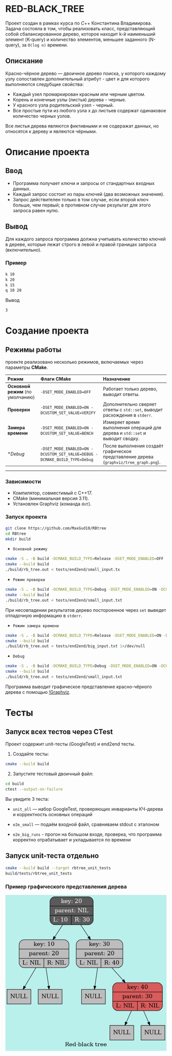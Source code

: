 # RED-BLACK_TREE

Проект создан в рамках курса по $C$++ Константина Владимирова.
Задача состояла в том, чтобы реализовать класс, представляющий собой сбалансированное дерево, которое находит k-й наименьший элемент (K-query) и количество элементов, меньшее заданного (N-query), за `O(log n)` времени.

## Опискание

Красно-чёрное дерево — двоичное дерево поиска, у которого каждому узлу сопоставлен дополнительный атрибут - цвет и для которого выполняются следубщие свойства:
- Каждый узел промаркирован красным или черным цветом. 
- Корень и конечные узлы (листья) дерева - черные. 
- У красного узла родительский узел - черный.
- Все простые пути из любого узла x до листьев содержат одинаковое количество черных узлов.

Все листья дерева являются фиктивными и не содеражат данных, но относятся к дереву и являются чёрными. 



# Описание проекта 

## Ввод
- Программа получает ключи и запросы от стандартных входных данных.
- Каждый запрос состоит из пары ключей (два возможных значения).
- Запрос действителен только в том случае, если второй ключ больше, чем первый; в противном случае результат для этого запроса равен нулю.


## Вывод
Для каждого запроса программа должна учитывать количество ключей в дереве, которые лежат строго в левой и правой границах запроса (включительно).

### Пример
```bash
k 10
k 20
k 15
q 10 20
```

Вывод
```bash
3
```

# Создание проекта


## Режимы работы

 проекте реализовано несколько режимов, включаемых через параметры **CMake**.

| Режим | Флаги CMake | Назначение |
|:------|:-------------|:-----------|
| **Основной режим** (по умолчанию) | `-DSET_MODE_ENABLED=OFF` | Работает только дерево, выводит ответы. |
| **Проверки** | `-DSET_MODE_ENABLED=ON -DCUSTOM_SET_VALUE=VERIFY` | Дополнительно сверяет ответы с `std::set`, выводит расхождения в `stderr`. |
| **Замера времени** | `-DSET_MODE_ENABLED=ON -DCUSTOM_SET_VALUE=BENCH` | Измеряет время выполнения операций для дерева и `std::set` и выводит сводку. |
| **Debug* | `-DSET_MODE_ENABLED=ON -DCUSTOM_SET_VALUE=DEBUG -DCMAKE_BUILD_TYPE=Debug` | После выполнения создаёт графическое представление дерева (`graphviz/tree_graph.png`). |

-----------------------------------------

### Зависимости

- Компилятор, совместимый с C++17.
- CMake (минимальная версия 3.11).
- Установлен Graphviz (команда `dot`).


### Запуск проекта 

```bash
git clone https://github.com/MaxGud10/RBtree
cd RBtree
mkdir build
```

 - `Основной режимy`
 ```bash
cmake -S . -B build -DCMAKE_BUILD_TYPE=Release -DSET_MODE_ENABLED=OFF
cmake --build build
./build/rb_tree.out < tests/end2end/small_input.tx

```

- `Режим проверки`
```bash
cmake -S . -B build -DCMAKE_BUILD_TYPE=Debug -DSET_MODE_ENABLED=ON -DCUSTOM_SET_VALUE=VERIFY
cmake --build build
./build/rb_tree.out < tests/end2end/small_input.txt

```
При несовпадении результатов дерево постороенное через `set` выведет отладочную информацию в `stderr`.


- `Режим замера времени`
```bash
cmake -S . -B build -DCMAKE_BUILD_TYPE=Release -DSET_MODE_ENABLED=ON -DCUSTOM_SET_VALUE=BENCH
cmake --build build
./build/rb_tree.out < tests/end2end/big_input.txt 1>/dev/null
```

- `Debug`
```bash
cmake -S . -B build -DCMAKE_BUILD_TYPE=Debug -DSET_MODE_ENABLED=ON -DCUSTOM_SET_VALUE=DEBUG
cmake --build build
./build/rb_tree.out < tests/end2end/small_input.txt
```
Программа выводит графическое представление красно-чёрного дерева с помощью [!Graphviz](/graphviz/tree_graph.png). 

# Тесты

## Запуск всех тестов через CTest

Проект содержит unit-тесты (GoogleTest) и end2end тесты.

1. Создайте тесты:
```bash
cmake --build build 
```

2. Запустите тестовый двоичный файл:
```bash
cd build
ctest --output-on-failure
```
Вы увидите 3 теста:
- `unit_all` — набор GoogleTest, проверяющих инварианты КЧ-дерева и корректность основных операций

- `e2e_small` — подаём входной файл, сравниваем stdout с эталоном

- `e2e_big_runs` - прогон на большом входе, проверка, что программа корректно отрабатывает и укладывается по времени


## Запуск unit-теста отдельно

```bash
cmake --build build --target rbtree_unit_tests
build/tests/rbtree_unit_tests
```

### Пример графического представления дерева

![dump](/graphviz/tree_graph.png)